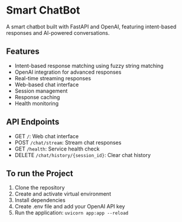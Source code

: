 # Smart ChatBot

A smart chatbot built with FastAPI and OpenAI, featuring intent-based responses and AI-powered conversations.

## Features

- Intent-based response matching using fuzzy string matching
- OpenAI integration for advanced responses
- Real-time streaming responses
- Web-based chat interface
- Session management
- Response caching
- Health monitoring


## API Endpoints

- GET `/`: Web chat interface
- POST `/chat/stream`: Stream chat responses
- GET `/health`: Service health check
- DELETE `/chat/history/{session_id}`: Clear chat history


## To run the Project
 1. Clone the repository
 2.  Create and activate virtual environment
 3.  Install dependencies
 4.  Create .env file and add your OpenAI API key
 5.  Run the application: `uvicorn app:app --reload`
